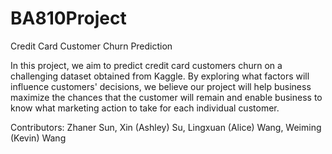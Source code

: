 # BA810Project
Credit Card Customer Churn Prediction

In this project, we aim to predict credit card customers churn on a challenging dataset obtained from Kaggle. By exploring what factors will influence customers' decisions, we believe our project will help business maximize the chances that the customer will remain and enable business to know what marketing action to take for each individual customer.

Contributors: Zhaner Sun, Xin (Ashley) Su, Lingxuan (Alice) Wang, Weiming (Kevin) Wang
